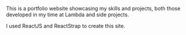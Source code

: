 This is a portfolio website showcasing my skills and projects, both those developed in my time at Lambda and side projects.

I used ReactJS and ReactStrap to create this site.